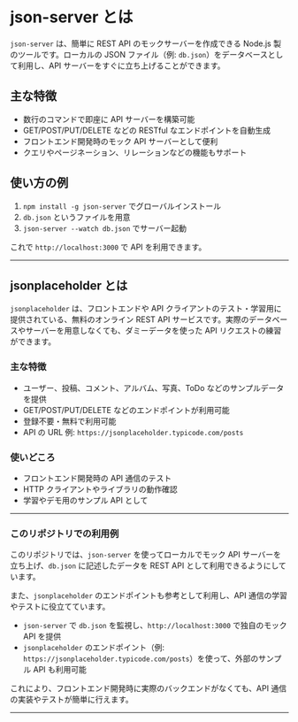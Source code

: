 # json-server とは

`json-server` は、簡単に REST API のモックサーバーを作成できる Node.js 製のツールです。ローカルの JSON ファイル（例: `db.json`）をデータベースとして利用し、API サーバーをすぐに立ち上げることができます。

## 主な特徴

- 数行のコマンドで即座に API サーバーを構築可能
- GET/POST/PUT/DELETE などの RESTful なエンドポイントを自動生成
- フロントエンド開発時のモック API サーバーとして便利
- クエリやページネーション、リレーションなどの機能もサポート

## 使い方の例

1. `npm install -g json-server` でグローバルインストール
2. `db.json` というファイルを用意
3. `json-server --watch db.json` でサーバー起動

これで `http://localhost:3000` で API を利用できます。

---

## jsonplaceholder とは

`jsonplaceholder` は、フロントエンドや API クライアントのテスト・学習用に提供されている、無料のオンライン REST API サービスです。実際のデータベースやサーバーを用意しなくても、ダミーデータを使った API リクエストの練習ができます。

### 主な特徴

- ユーザー、投稿、コメント、アルバム、写真、ToDo などのサンプルデータを提供
- GET/POST/PUT/DELETE などのエンドポイントが利用可能
- 登録不要・無料で利用可能
- API の URL 例: `https://jsonplaceholder.typicode.com/posts`

### 使いどころ

- フロントエンド開発時の API 通信のテスト
- HTTP クライアントやライブラリの動作確認
- 学習やデモ用のサンプル API として

---

### このリポジトリでの利用例

このリポジトリでは、`json-server` を使ってローカルでモック API サーバーを立ち上げ、`db.json` に記述したデータを REST API として利用できるようにしています。

また、`jsonplaceholder` のエンドポイントも参考として利用し、API 通信の学習やテストに役立てています。

- `json-server` で `db.json` を監視し、`http://localhost:3000` で独自のモック API を提供
- `jsonplaceholder` のエンドポイント（例: `https://jsonplaceholder.typicode.com/posts`）を使って、外部のサンプル API も利用可能

これにより、フロントエンド開発時に実際のバックエンドがなくても、API 通信の実装やテストが簡単に行えます。

---
